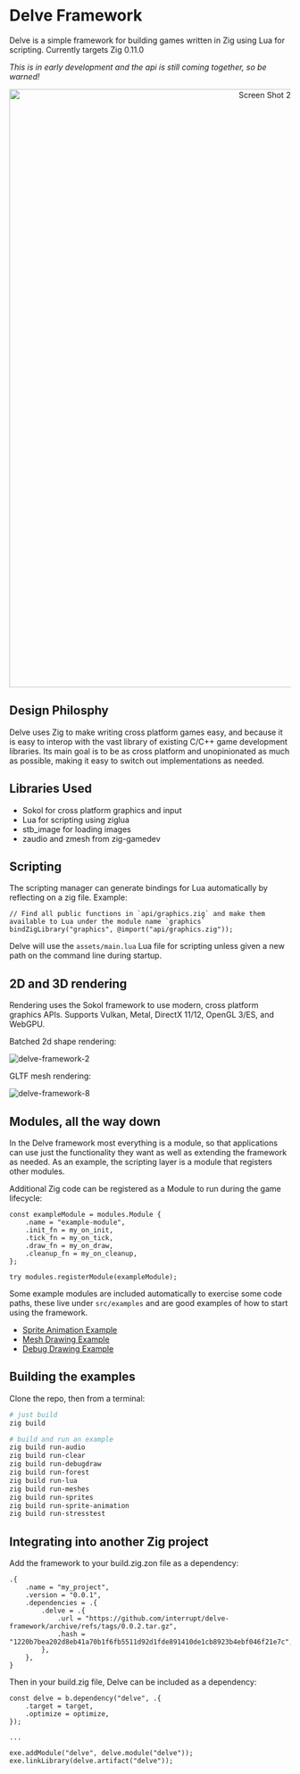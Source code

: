 # Delve Framework

Delve is a simple framework for building games written in Zig using Lua for scripting. Currently targets Zig 0.11.0

*This is in early development and the api is still coming together, so be warned!*

<p align="center">
<img width="1072" alt="Screen Shot 2024-01-27 at 12 02 33 AM" src="https://github.com/Interrupt/delve-framework/assets/1374/45b64806-7829-4542-80d5-5a892eebf80d">
</p>


## Design Philosphy

Delve uses Zig to make writing cross platform games easy, and because it is easy to interop with the vast library of existing C/C++ game development libraries. Its main goal is to be as cross platform and unopinionated as much as possible, making it easy to switch out implementations as needed.

## Libraries Used

* Sokol for cross platform graphics and input
* Lua for scripting using ziglua
* stb_image for loading images
* zaudio and zmesh from zig-gamedev

## Scripting

The scripting manager can generate bindings for Lua automatically by reflecting on a zig file. Example:

```
// Find all public functions in `api/graphics.zig` and make them available to Lua under the module name `graphics`
bindZigLibrary("graphics", @import("api/graphics.zig"));
```

Delve will use the `assets/main.lua` Lua file for scripting unless given a new path on the command line during startup.

## 2D and 3D rendering

Rendering uses the Sokol framework to use modern, cross platform graphics APIs. Supports Vulkan, Metal, DirectX 11/12, OpenGL 3/ES, and WebGPU.

Batched 2d shape rendering:

![delve-framework-2](https://github.com/Interrupt/delve-framework/assets/1374/48665a57-ba2b-44c2-a520-39b885c42de1)

GLTF mesh rendering:

![delve-framework-8](https://github.com/Interrupt/delve-framework/assets/1374/215754b4-f186-419a-842e-cb38a4e2c88f)




## Modules, all the way down

In the Delve framework most everything is a module, so that applications can use just the functionality they want as well as extending the framework as needed. As an example, the scripting layer is a module that registers other modules.

Additional Zig code can be registered as a Module to run during the game lifecycle:

```
const exampleModule = modules.Module {
    .name = "example-module",
    .init_fn = my_on_init,
    .tick_fn = my_on_tick,
    .draw_fn = my_on_draw,
    .cleanup_fn = my_on_cleanup,
};

try modules.registerModule(exampleModule);
```

Some example modules are included automatically to exercise some code paths, these live under `src/examples` and are good examples of how to start using the framework.

* [Sprite Animation Example](src/examples/sprite-animation.zig)
* [Mesh Drawing Example](src/examples/meshes.zig)
* [Debug Drawing Example](src/examples/debugdraw.zig)

## Building the examples

Clone the repo, then from a terminal:
```sh
# just build
zig build

# build and run an example
zig build run-audio
zig build run-clear
zig build run-debugdraw
zig build run-forest
zig build run-lua
zig build run-meshes
zig build run-sprites
zig build run-sprite-animation
zig build run-stresstest
```

## Integrating into another Zig project

Add the framework to your build.zig.zon file as a dependency:

```
.{
    .name = "my_project",
    .version = "0.0.1",
    .dependencies = .{
        .delve = .{
            .url = "https://github.com/interrupt/delve-framework/archive/refs/tags/0.0.2.tar.gz",
            .hash = "1220b7bea202d8eb41a70b1f6fb5511d92d1fde891410de1cb8923b4ebf046f21e7c",
        },
    },
}
```

Then in your build.zig file, Delve can be included as a dependency:

```
const delve = b.dependency("delve", .{
    .target = target,
    .optimize = optimize,
});

...

exe.addModule("delve", delve.module("delve"));
exe.linkLibrary(delve.artifact("delve"));
```
